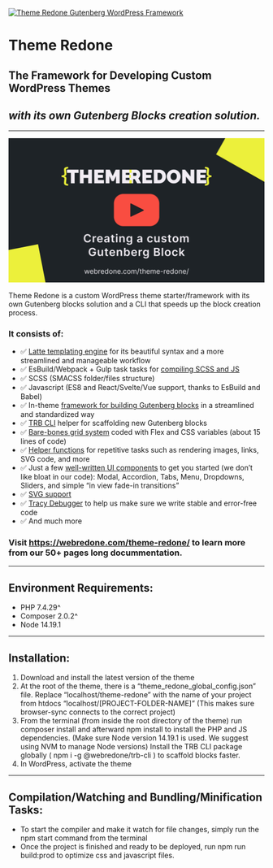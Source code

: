 [![Theme Redone Gutenberg WordPress Framework](https://raw.githubusercontent.com/webredone/theme-redone/main/assets/svg/theme-redone-logo.svg)](https://webredone.com/theme-redone/)

# **Theme Redone**

## **The Framework for Developing Custom WordPress Themes**

## _with its own Gutenberg Blocks creation solution._

---

[![Custom WordPress Theme Starter (framework) 2022 - Theme Redone | WebRedone ](https://raw.githubusercontent.com/webredone/theme-redone-docs-assets/main/img/theme-redone-by-webredone-youtube-screen.jpg)](https://www.youtube.com/watch?v=co1r5krHsl4)

Theme Redone is a custom WordPress theme starter/framework with its own Gutenberg blocks solution and a CLI that speeds up the block creation process.

### It consists of:

- ✅ [Latte templating engine](https://webredone.com/theme-redone/why-latte-as-a-templating-engine/) for its beautiful syntax and a more streamlined and manageable workflow
- ✅ EsBuild/Webpack + Gulp task tasks for [compiling SCSS and JS](https://webredone.com/theme-redone/scss-and-js-compilation-bundling/)
- ✅ SCSS (SMACSS folder/files structure)
- ✅ Javascript (ES8 and React/Svelte/Vue support, thanks to EsBuild and Babel)
- ✅ In-theme [framework for building Gutenberg blocks](https://webredone.com/theme-redone/gutenberg-blocks-framework/) in a streamlined and standardized way
- ✅ [TRB CLI](https://webredone.com/theme-redone/gutenberg-blocks-framework/trb-cli/) helper for scaffolding new Gutenberg blocks
- ✅ [Bare-bones grid system](https://webredone.com/theme-redone/simple-grid-system/) coded with Flex and CSS variables (about 15 lines of code)
- ✅ [Helper functions](https://webredone.com/theme-redone/theme-functions/) for repetitive tasks such as rendering images, links, SVG code, and more
- ✅ Just a few [well-written UI components](https://webredone.com/theme-redone/javascript-ui-elements-classes/) to get you started (we don’t like bloat in our code): Modal, Accordion, Tabs, Menu, Dropdowns, Sliders, and simple “in view fade-in transitions”
- ✅ [SVG support](https://webredone.com/theme-redone/svg-handling/)
- ✅ [Tracy Debugger](https://webredone.com/theme-redone/debugging-tracy/) to help us make sure we write stable and error-free code
- ✅ And much more

### Visit https://webredone.com/theme-redone/ to learn more from our 50+ pages long docummentation.

---

## **Environment Requirements:**

- PHP 7.4.29^
- Composer 2.0.2^
- Node 14.19.1

---

## **Installation:**

1. Download and install the latest version of the theme
2. At the root of the theme, there is a “theme_redone_global_config.json” file. Replace “localhost/theme-redone” with the name of your project from htdocs “localhost/[PROJECT-FOLDER-NAME]” (This makes sure browser-sync connects to the correct project)
3. From the terminal (from inside the root directory of the theme) run composer install and afterward npm install to install the PHP and JS dependencies. (Make sure Node version 14.19.1 is used. We suggest using NVM to manage Node versions)
   Install the TRB CLI package globally ( npm i -g @webredone/trb-cli ) to scaffold blocks faster.
4. In WordPress, activate the theme

---

## **Compilation/Watching and Bundling/Minification Tasks:**

- To start the compiler and make it watch for file changes, simply run the npm start command from the terminal
- Once the project is finished and ready to be deployed, run npm run build:prod to optimize css and javascript files.
